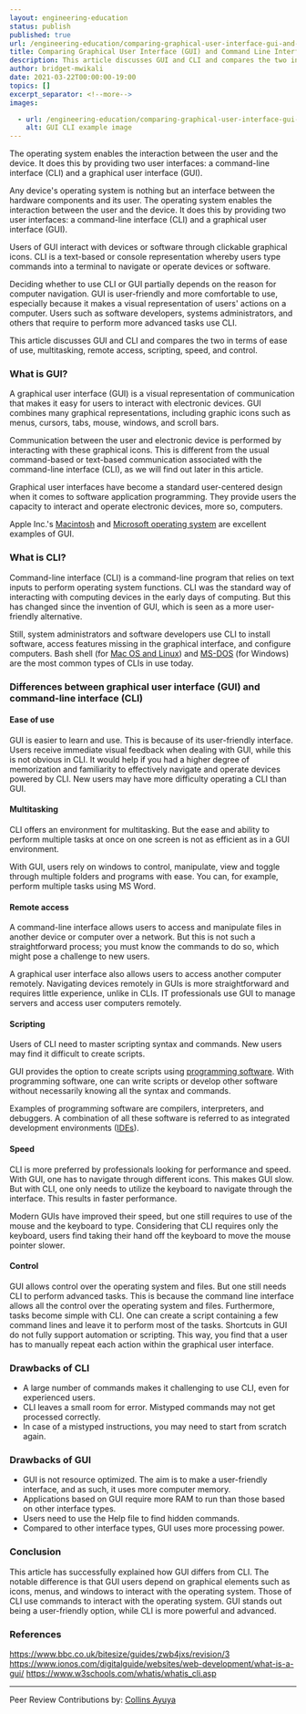 ```yaml
---
layout: engineering-education
status: publish
published: true
url: /engineering-education/comparing-graphical-user-interface-gui-and-command-line-interface-cli/
title: Comparing Graphical User Interface (GUI) and Command Line Interface (CLI)
description: This article discusses GUI and CLI and compares the two in terms of ease of use, multitasking, remote access, scripting, speed, and control.
author: bridget-mwikali
date: 2021-03-22T00:00:00-19:00
topics: []
excerpt_separator: <!--more-->
images:

  - url: /engineering-education/comparing-graphical-user-interface-gui-and-command-line-interface-cli/hero.jpg
    alt: GUI CLI example image
---
```

The operating system enables the interaction between the user and the device. It does this by providing two user interfaces: a command-line interface (CLI) and a graphical user interface (GUI).
<!--more-->

Any device's operating system is nothing but an interface between the hardware components and its user. The operating system enables the interaction between the user and the device. It does this by providing two user interfaces: a command-line interface (CLI) and a graphical user interface (GUI).

Users of GUI interact with devices or software through clickable graphical icons. CLI is a text-based or console representation whereby users type commands into a terminal to navigate or operate devices or software.

Deciding whether to use CLI or GUI partially depends on the reason for computer navigation. GUI is user-friendly and more comfortable to use, especially because it makes a visual representation of users' actions on a computer. Users such as software developers, systems administrators, and others that require to perform more advanced tasks use CLI.

This article discusses GUI and CLI and compares the two in terms of ease of use, multitasking, remote access, scripting, speed, and control.

### What is GUI?

A graphical user interface (GUI) is a visual representation of communication that makes it easy for users to interact with electronic devices. GUI combines many graphical representations, including graphic icons such as menus, cursors, tabs, mouse, windows, and scroll bars.

Communication between the user and electronic device is performed by interacting with these graphical icons. This is different from the usual command-based or text-based communication associated with the command-line interface (CLI), as we will find out later in this article.

Graphical user interfaces have become a standard user-centered design when it comes to software application programming. They provide users the capacity to interact and operate electronic devices, more so, computers.

Apple Inc.'s [Macintosh](https://history-computer.com/macintosh-by-apple-complete-history-of-mac-computers/) and [Microsoft operating system](https://www.microsoft.com/en-us/windows) are excellent examples of GUI.

### What is CLI?

Command-line interface (CLI) is a command-line program that relies on text inputs to perform operating system functions. CLI was the standard way of interacting with computing devices in the early days of computing. But this has changed since the invention of GUI, which is seen as a more user-friendly alternative.

Still, system administrators and software developers use CLI to install software, access features missing in the graphical interface, and configure computers. Bash shell (for [Mac OS and Linux](https://www.pluralsight.com/courses/introduction-bash-shell-linux-mac-os)) and [MS-DOS](https://en.wikipedia.org/wiki/MS-DOS) (for Windows) are the most common types of CLIs in use today.

### Differences between graphical user interface (GUI) and command-line interface (CLI)

#### Ease of use

GUI is easier to learn and use. This is because of its user-friendly interface. Users receive immediate visual feedback when dealing with GUI, while this is not obvious in CLI. It would help if you had a higher degree of memorization and familiarity to effectively navigate and operate devices powered by CLI. New users may have more difficulty operating a CLI than GUI.

#### Multitasking

CLI offers an environment for multitasking. But the ease and ability to perform multiple tasks at once on one screen is not as efficient as in a GUI environment.

With GUI, users rely on windows to control, manipulate, view and toggle through multiple folders and programs with ease. You can, for example, perform multiple tasks using MS Word.

#### Remote access

A command-line interface allows users to access and manipulate files in another device or computer over a network. But this is not such a straightforward process; you must know the commands to do so, which might pose a challenge to new users.

A graphical user interface also allows users to access another computer remotely. Navigating devices remotely in GUIs is more straightforward and requires little experience, unlike in CLIs. IT professionals use GUI to manage servers and access user computers remotely.

#### Scripting

Users of CLI need to master scripting syntax and commands. New users may find it difficult to create scripts.

GUI provides the option to create scripts using [programming software](https://www.defit.org/programming-software/#). With programming software, one can write scripts or develop other software without necessarily knowing all the syntax and commands.

Examples of programming software are compilers, interpreters, and debuggers. A combination of all these software is referred to as integrated development environments ([IDEs](https://www.redhat.com/en/topics/middleware/what-is-ide)).

#### Speed

CLI is more preferred by professionals looking for performance and speed. With GUI, one has to navigate through different icons. This makes GUI slow. But with CLI, one only needs to utilize the keyboard to navigate through the interface. This results in faster performance.

Modern GUIs have improved their speed, but one still requires to use of the mouse and the keyboard to type. Considering that CLI requires only the keyboard, users find taking their hand off the keyboard to move the mouse pointer slower.

#### Control

GUI allows control over the operating system and files. But one still needs CLI to perform advanced tasks. This is because the command line interface allows all the control over the operating system and files. Furthermore, tasks become simple with CLI. One can create a script containing a few command lines and leave it to perform most of the tasks. Shortcuts in GUI do not fully support automation or scripting. This way, you find that a user has to manually repeat each action within the graphical user interface.

### Drawbacks of CLI

- A large number of commands makes it challenging to use CLI, even for experienced users.
- CLI leaves a small room for error. Mistyped commands may not get processed correctly.
- In case of a mistyped instructions, you may need to start from scratch again.

### Drawbacks of GUI

- GUI is not resource optimized. The aim is to make a user-friendly interface, and as such, it uses more computer memory.
- Applications based on GUI require more RAM to run than those based on other interface types.
- Users need to use the Help file to find hidden commands.
- Compared to other interface types, GUI uses more processing power.

### Conclusion

This article has successfully explained how GUI differs from CLI. The notable difference is that GUI users depend on graphical elements such as icons, menus, and windows to interact with the operating system. Those of CLI use commands to interact with the operating system. GUI stands out being a user-friendly option, while CLI is more powerful and advanced.

### References 

https://www.bbc.co.uk/bitesize/guides/zwb4jxs/revision/3
https://www.ionos.com/digitalguide/websites/web-development/what-is-a-gui/
https://www.w3schools.com/whatis/whatis_cli.asp

---
Peer Review Contributions by: [Collins Ayuya](https://www.section.io/engineering-education/authors/collins-ayuya/)
